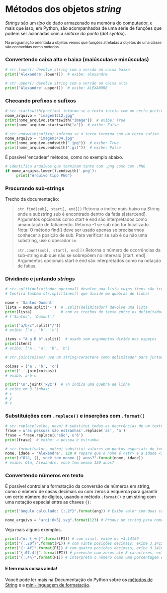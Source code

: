 # Métodos dos objetos *string*

*Strings* são um *tipo* de dado armazenado na memória do computador, e mais que isso, em Python, são acompanhados de uma série de funções que podem ser acionadas com a *sintaxe do ponto* (*dot syntax*).

<sub>Na programação orientada a objetos vemos que funções atreladas a objetos de uma classe são conhecidas como métodos.</sub>

### Convertendo caixa alta e baixa (maiúsculas e minúsculas)

```python
# str.lower() devolve string com a versão em caixa baixa
print('Alexandre'.lower())  # exibe: alexandre

# str.upper() devolve string com a versão em caixa alta
print('Alexandre'.upper())  # exibe: ALEXANDRE
```

### Checando prefixos e sufixos

```python
# str.startswith(prefixo) informa se o texto inicia com um certo prefixo
nome_arquivo = "imagem1212.jpg"
print(nome_arquivo.startswith("image"))  # exibe: True
print(nome_arquivo.startswith("a"))  # exibe: False

# str.endswith(sufixo) informa se o texto termina com um certo sufixo
nome_arquivo = "imagem3434.jpg"
print(nome_arquivo.endswith(".jpg"))  # exibe: True
print(nome_arquivo.endswith(".gif"))  # exibe: False
```

É possível 'encadear' métodos, como no exemplo abaixo. 

```python
# identifica arquivos que terminam tanto com .png como com .PNG
if nome_arquivo.lower().endswith('.png'):
     print("Arquivo tipo PNG")
```

### Procurando sub-strings

Trecho da documentação:

> `str.find(sub[, start[, end]])`
> Retorna o índice mais baixo na String onde a substring sub é encontrado dentro da fatia s[start:end]. Argumntos opcionais como start e end são interpretados como umanotação de fatiamento. Retorna -1 se sub não for localizado. Nota: O método find() deve ser usado apenas se precisarmos conhecer a posição de sub. Para verificar se sub é ou não uma substring, use o operador `in`.
> 
> `str.count(sub[, start[, end]])`
> Retorna o número de ocorrências da sub-string sub que não se sobrepõem no intervalo [start, end]. Argumentos opcionais start e end são interpretados como na notação de fatias.

### Dividindo e juntando *strings*

```python
# str.split(delimitador_opcional) devolve uma lista cujos itens são trechos do texto "divididos"
# Confira também str.splitlines() que divide em quebras de linha!

nome = 'Santos-Dumont'
lista = nome.split('-')  # .split(delimitador) devolve uma lista 
print(lista)             # com os trechos de texto entre os delimitadores:
# ['Santos', 'Dumont']

print("a/b/c".split("/"))
# exibe: ['a', 'b', 'c']

itens = "A a B b".split()  # usado sem argumentos divide nos espaços
print(itens)
# exibe: ['A', 'a', 'B', 'b']

# str.join(coisas) use um string/caractere como delimitador para juntar uma coleção de textos!

coisas = ('a', 'b', 'c')
print('-'.join(coisas))
# exibe: a-b-c

print('\n'.joint('xyz')  # \n indica uma quebra de linha
# exibe em 3 linhas:
# x
# y
# z
```

### Substituições com `.replace()` e inserções com `.format()`

```python
# str.replace(velho, novo) # substitui todas as ocorrências de um texto dentro de outro, se houver
frase = u'as pessoas são estranhas'.replace('as', 'a')
frase = frase.replace(u'são', u'é')
print(frase)  # exibe: a pessoa é estranha

# str.format(valor, outro) substitui valores em pontos especiais do texto marcados com chaves: {}
nome, idade = 'Alexandre', 120 # repare que o nome é <str> e a idade <int>, a idade será convertida em <str>. 
print(u"Olá, {}, você tem mesmo {} anos?".format(nome, idade)) 
# exibe: Olá, Alexandre, você tem mesmo 120 anos?
```

### Convertendo números em texto

É possível controlar a formatação da conversão de números em string, como o número de casas decimais ou com zeros à esquerda para garantir um certo número de dígitos, usando o método `.format()` e um string com uma notação especial entre as chaves `{}`:

```python
print("ângulo calculado: {:.2f}".format(ang)) # Exibe valor com duas casas decimais

nome_arquivo = "arq{:0>5}.svg".format(123) # Produz um string para nome_arquivo: "arq00123.svg"
```

Veja mais alguns exemplos.

```python
print(u"π: {:+n}".format(PI)) # com sinal, exibe π: +3.14159
print("{:.20f}".format(PI)) # com vinte posições decimais, exibe 3.14159274101257324219
print("{:.4f}".format(PI)) # com quatro posições decimais, exibe 3.1416
print("{:07.4f}".format(PI)) # preenche com zeros até 8 caracteres, exibe 003.1416
print("{:.4%}".format(PI)) # interpreta o número como uma porcentagem e exibe 314.1593%
```

#### E tem mais coisas ainda!

Voocê pode ler mais na Documentação do Python sobre os [métodos de String](https://docs.python.org/pt-br/2.7/library/stdtypes.html#string-methods) e a [mini-linguagem de formatação](https://docs.python.org/pt-br/3.6/library/string.html#formatstrings).
